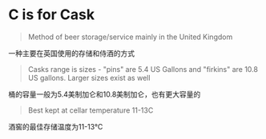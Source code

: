 # C is for Cask

> Method of beer storage/service mainly in the United Kingdom

一种主要在英国使用的存储和侍酒的方式

> Casks range is sizes - "pins" are 5.4 US Gallons and "firkins" are 10.8 US gallons. Larger sizes exist as well

桶的容量一般为5.4美制加仑和10.8美制加仑，也有更大容量的

> Best kept at cellar temperature 11-13C

酒窖的最佳存储温度为11-13°C